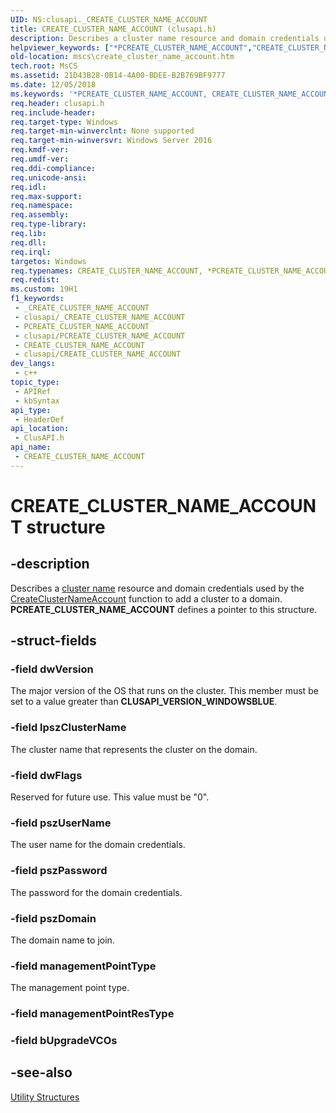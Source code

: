 ```yaml
---
UID: NS:clusapi._CREATE_CLUSTER_NAME_ACCOUNT
title: CREATE_CLUSTER_NAME_ACCOUNT (clusapi.h)
description: Describes a cluster name resource and domain credentials used by the CreateClusterNameAccount function to add a cluster to a domain. PCREATE_CLUSTER_NAME_ACCOUNT defines a pointer to this structure.
helpviewer_keywords: ["*PCREATE_CLUSTER_NAME_ACCOUNT","CREATE_CLUSTER_NAME_ACCOUNT","CREATE_CLUSTER_NAME_ACCOUNT structure [Failover Cluster]","PCREATE_CLUSTER_NAME_ACCOUNT","PCREATE_CLUSTER_NAME_ACCOUNT structure pointer [Failover Cluster]","clusapi/CREATE_CLUSTER_NAME_ACCOUNT","clusapi/PCREATE_CLUSTER_NAME_ACCOUNT","mscs.create_cluster_name_account"]
old-location: mscs\create_cluster_name_account.htm
tech.root: MsCS
ms.assetid: 21D43B28-0B14-4A00-BDEE-B2B769BF9777
ms.date: 12/05/2018
ms.keywords: '*PCREATE_CLUSTER_NAME_ACCOUNT, CREATE_CLUSTER_NAME_ACCOUNT, CREATE_CLUSTER_NAME_ACCOUNT structure [Failover Cluster], PCREATE_CLUSTER_NAME_ACCOUNT, PCREATE_CLUSTER_NAME_ACCOUNT structure pointer [Failover Cluster], clusapi/CREATE_CLUSTER_NAME_ACCOUNT, clusapi/PCREATE_CLUSTER_NAME_ACCOUNT, mscs.create_cluster_name_account'
req.header: clusapi.h
req.include-header: 
req.target-type: Windows
req.target-min-winverclnt: None supported
req.target-min-winversvr: Windows Server 2016
req.kmdf-ver: 
req.umdf-ver: 
req.ddi-compliance: 
req.unicode-ansi: 
req.idl: 
req.max-support: 
req.namespace: 
req.assembly: 
req.type-library: 
req.lib: 
req.dll: 
req.irql: 
targetos: Windows
req.typenames: CREATE_CLUSTER_NAME_ACCOUNT, *PCREATE_CLUSTER_NAME_ACCOUNT
req.redist: 
ms.custom: 19H1
f1_keywords:
 - _CREATE_CLUSTER_NAME_ACCOUNT
 - clusapi/_CREATE_CLUSTER_NAME_ACCOUNT
 - PCREATE_CLUSTER_NAME_ACCOUNT
 - clusapi/PCREATE_CLUSTER_NAME_ACCOUNT
 - CREATE_CLUSTER_NAME_ACCOUNT
 - clusapi/CREATE_CLUSTER_NAME_ACCOUNT
dev_langs:
 - c++
topic_type:
 - APIRef
 - kbSyntax
api_type:
 - HeaderDef
api_location:
 - ClusAPI.h
api_name:
 - CREATE_CLUSTER_NAME_ACCOUNT
---
```


# CREATE_CLUSTER_NAME_ACCOUNT structure


## -description

Describes a <a href="https://docs.microsoft.com/previous-versions/windows/desktop/mscs/network-name">cluster name</a> resource and domain credentials used by the <a href="https://docs.microsoft.com/windows/desktop/api/clusapi/nf-clusapi-createclusternameaccount">CreateClusterNameAccount</a> function to add a cluster to a domain. <b>PCREATE_CLUSTER_NAME_ACCOUNT</b> defines a pointer to this structure.

## -struct-fields

### -field dwVersion

The major version of the OS that runs on the cluster. This member must be set to a value greater than <b>CLUSAPI_VERSION_WINDOWSBLUE</b>.

### -field lpszClusterName

The cluster name that represents the cluster on the domain.

### -field dwFlags

Reserved for future use. This value must be "0".

### -field pszUserName

The user name for the domain credentials.

### -field pszPassword

The password for the domain credentials.

### -field pszDomain

The domain name to join.

### -field managementPointType

The management point type.

### -field managementPointResType

### -field bUpgradeVCOs

## -see-also

<a href="https://docs.microsoft.com/previous-versions/windows/desktop/mscs/utility-structures">Utility Structures</a>

